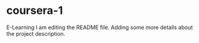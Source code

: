 # coursera-1
E-Learning
I am editing the README file. Adding some more details about the project description.
